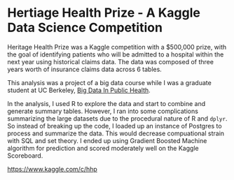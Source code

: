 # Hertiage Health Prize - A Kaggle Data Science Competition

Heritage Health Prize was a Kaggle competition with a $500,000 prize, with the goal of identifying patients who will be admitted to a hospital within the next year using historical claims data. The data was composed of three years worth of insurance claims data across 6 tables. 

This analysis was a project of a big data course while I was a graduate student at UC Berkeley, [Big Data In Public Health](https://classes.berkeley.edu/content/2019-Spring-PBHLTH-244-001-LEC-001). 

In the analysis, I used R to explore the data and start to combine and generate summary tables. However, I ran into some complications summarizing the large datasets due to the procedural nature of R and `dplyr`. So instead of breaking up the code, I loaded up an instance of Postgres to process and summarize the data. This would decrease compuational strain with SQL and set theory. I ended up using Gradient Boosted Machine algorithm for prediction and scored moderately well on the Kaggle Scoreboard. 


https://www.kaggle.com/c/hhp
